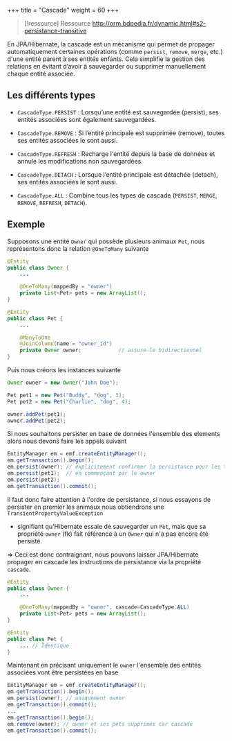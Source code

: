 +++
title = "Cascade"
weight = 60
+++

> [!ressource] Ressource
> http://orm.bdpedia.fr/dynamic.html#s2-persistance-transitive

En JPA/Hibernate, la cascade est un mécanisme qui permet de propager automatiquement certaines opérations (comme `persist`, `remove`, `merge`, etc.) d'une entité parent à ses entités enfants. Cela simplifie la gestion des relations en évitant d’avoir à sauvegarder ou supprimer manuellement chaque entité associée.

## Les différents types

- `CascadeType.PERSIST` : Lorsqu’une entité est sauvegardée (persist), ses entités associées sont également sauvegardées.
- `CascadeType.REMOVE` : Si l’entité principale est supprimée (remove), toutes ses entités associées le sont aussi.
- `CascadeType.REFRESH` : Recharge l'entité depuis la base de données et annule les modifications non sauvegardées.
- `CascadeType.DETACH` : Lorsque l’entité principale est détachée (detach), ses entités associées le sont aussi.

- `CascadeType.ALL` : Combine tous les types de cascade (`PERSIST`, `MERGE`, `REMOVE`, `REFRESH`, `DETACH`).

## Exemple
Supposons une entité `Owner` qui possède plusieurs animaux `Pet`, nous représentons donc la relation `@OneToMany` suivante

```java
@Entity
public class Owner {
    ...

    @OneToMany(mappedBy = "owner")
    private List<Pet> pets = new ArrayList();
}

@Entity
public class Pet {
    ...

    @ManyToOne
    @JoinColumn(name = "owner_id")  
    private Owner owner;            // assure le bidirectionnel
}
```

Puis nous créons les instances suivante

```java
Owner owner = new Owner("John Doe");

Pet pet1 = new Pet("Buddy", "dog", 3);
Pet pet2 = new Pet("Charlie", "dog", 4);

owner.addPet(pet1);
owner.addPet(pet2);
```

Si nous souhaitons persister en base de données l'ensemble des elements alors nous devons faire les appels suivant

```java
EntityManager em = emf.createEntityManager();
em.getTransaction().begin();
em.persist(owner); // explicitement confirmer la persistance pour les trois entités
em.persist(pet1);  // en commençant par le owner
em.persist(pet2); 
em.getTransaction().commit();
```

Il faut donc faire attention à l'ordre de persistance, si nous essayons de persister en premier les animaux nous obtiendrons une `TransientPropertyValueException`
- signifiant qu'Hibernate essaie de sauvegarder un `Pet`, mais que sa propriété `owner` (fk) fait référence à un `Owner` qui n'a pas encore été persisté.

=> Ceci est donc contraignant, nous pouvons laisser JPA/Hibernate propager en cascade les instructions de persistance via la propriété `cascade`.

```java
@Entity
public class Owner {
    ...

    @OneToMany(mappedBy = "owner", cascade=CascadeType.ALL)
    private List<Pet> pets = new ArrayList();
}

@Entity
public class Pet {
    ... // Identique
}
```

Maintenant en précisant uniquement le `owner` l'ensemble des entités associées vont être persistées en base

```java
EntityManager em = emf.createEntityManager();
em.getTransaction().begin();
em.persist(owner); // uniquement owner
em.getTransaction().commit();
...
em.getTransaction().begin();
em.remove(owner); // owner et ses pets supprimés car cascade
em.getTransaction().commit();
```